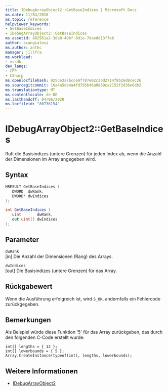 ```yaml
---
title: IDebugArrayObject2::GetBaseIndizes | Microsoft Docs
ms.date: 11/04/2016
ms.topic: reference
helpviewer_keywords:
- GetBaseIndices
- IDebugArrayObject2::GetBaseIndices
ms.assetid: 882951a2-3da0-49bf-8d1e-7daedd13ffe6
author: acangialosi
ms.author: anthc
manager: jillfra
ms.workload:
- vssdk
dev_langs:
- CPP
- CSharp
ms.openlocfilehash: 925ce3a7bcce9f787e02c2bd2714f8b26d8cec26
ms.sourcegitcommit: 16a4a5da4a4fd795b46a0869ca2152f2d36e6db2
ms.translationtype: MT
ms.contentlocale: de-DE
ms.lasthandoff: 04/06/2020
ms.locfileid: "80736154"
---
```

# <a name="idebugarrayobject2getbaseindices"></a>IDebugArrayObject2::GetBaseIndices
Ruft die Basisindizes (untere Grenzen) für jeden Index ab, wenn die Anzahl der Dimensionen im Array angegeben wird.

## <a name="syntax"></a>Syntax

```cpp
HRESULT GetBaseIndices (
   DWORD  dwRank,
   DWORD* dwIndices
);
```

```csharp
int GetBaseIndices (
   uint       dwRank,
   out uint[] dwIndices
);
```

## <a name="parameters"></a>Parameter
`dwRank`\
[in] Die Anzahl der Dimensionen (Rang) des Arrays.

`dwIndices`\
[out] Die Basisindizes (untere Grenzen) für das Array.

## <a name="return-value"></a>Rückgabewert
 Wenn die Ausführung erfolgreich ist, wird `S_OK`, andernfalls ein Fehlercode zurückgegeben.

## <a name="remarks"></a>Bemerkungen
 Als Beispiel würde diese Funktion '5' für das Array zurückgeben, das durch den folgenden C-Code erstellt wurde:

```
int[] lengths = { 12 };
int[] lowerbounds = { 5 };
Array.CreateInstance(typeof(int), lengths, lowerbounds);
```

## <a name="see-also"></a>Weitere Informationen
- [IDebugArrayObject2](../../../extensibility/debugger/reference/idebugarrayobject2.md)

